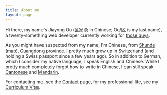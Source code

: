 ```yaml
---
title: About me
layout: page
---
```


Hi there, my name's Jiayong Ou (区家勇 in Chinese; Ou/区 is my last name), a twenty-something web developer currently working for [those guys][employer].

 [employer]: http://www.ymc.ch/
 
As you might have suspected from my name, I'm Chinese, from [Shunde][wp-shunde] ([map][map-shunde]), [Guangdong province][wp-gd]. I pretty much grew up in Switzerland (and holding a Swiss passport since a few years ago). So in addition to German, which I consider my native language, I speak English and Chinese. While I pretty much completely forgot how to write in Chinese, I can still speak [Cantonese][wp-cantonese] and [Mandarin][wp-mandarin].
 
 [map-shunde]: http://maps.google.com/maps?f=q&source=s_q&hl=en&geocode=&q=China%E5%B9%BF%E4%B8%9C%E4%BD%9B%E5%B1%B1%E5%B8%82%E9%A1%BA%E5%BE%B7%E5%8C%BA&sll=33.28462,106.259766&sspn=55.530729,81.738281&ie=UTF8&hq=&hnear=Shunde,+Foshan,+Guangdong,+China&ll=29.878755,109.599609&spn=29.305626,40.869141&z=5
 [wp-shunde]: http://en.wikipedia.org/wiki/Shunde
 [wp-gd]: http://en.wikipedia.org/wiki/Guangdong
 [wp-cantonese]: http://en.wikipedia.org/wiki/Cantonese_language
 [wp-mandarin]: http://en.wikipedia.org/wiki/Standard_Mandarin

For contacting me, see the [Contact][] page, for my professional life, see my [Curriculum Vitæ][cv].

[Contact]: /pages/contact.html
[cv]: /pages/cv.html
